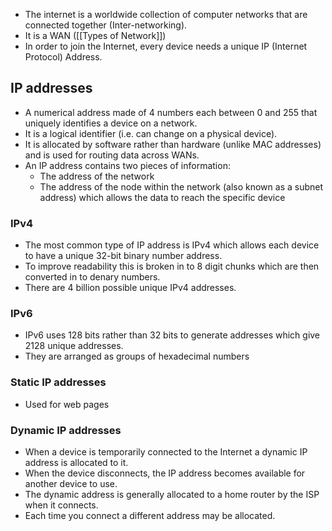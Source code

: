 - The internet is a worldwide collection of computer networks that are connected together (Inter-networking).
- It is a WAN ([[Types of Network]])
- In order to join the Internet, every device needs a unique IP (Internet Protocol) Address.

## IP addresses 
- A numerical address made of 4 numbers each between 0 and 255 that uniquely identifies a device on a network.  
- It is a logical identifier (i.e. can change on a physical device). 
- It is allocated by software rather than hardware (unlike MAC addresses) and is used for routing data across WANs.
- An IP address contains two pieces of information:
	- The address of the network
	- The address of the node within the network (also known as a subnet address) which allows the data to reach the specific device

### IPv4 
- The most common type of IP address is IPv4 which allows each device to have a unique 32-bit binary number address.
- To improve readability this is broken in to 8 digit chunks which are then converted in to denary numbers.
- There are 4 billion possible unique IPv4 addresses.

### IPv6
- IPv6 uses 128 bits rather than 32 bits to generate addresses which give 2128 unique addresses.
- They are arranged as groups of hexadecimal numbers

### Static IP addresses
- Used for web pages

### Dynamic IP addresses
- When a device is temporarily connected to the Internet a dynamic IP address is allocated to it.
- When the device disconnects, the IP address becomes available for another device to use.
- The dynamic address is generally allocated to a home router by the ISP when it connects.
- Each time you connect a different address may be allocated.

